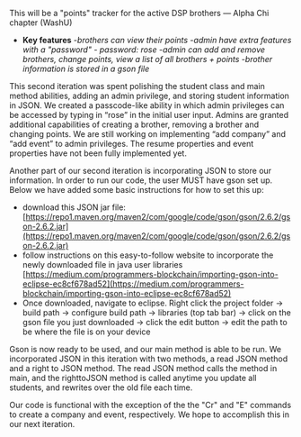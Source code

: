 This will be a "points" tracker for the active DSP brothers — Alpha Chi chapter (WashU)

- **Key features** 
    -*brothers can view their points*
    -*admin have extra features with a "password" - password: rose*
    -*admin can add and remove brothers, change points, view a list of all brothers + points*
    -*brother information is stored in a gson file*
    
    
This second iteration was spent polishing the student class and main method abilities, adding an admin privilege, and storing student information in JSON. We created a passcode-like ability in which admin privileges can be accessed by typing in “rose” in the initial user input. Admins are granted additional capabilities of creating a brother, removing a brother and changing points. We are still working on implementing “add company” and “add event” to admin privileges. The resume properties and event properties have not been fully implemented yet.

Another part of our second iteration is incorporating JSON to store our information. In order to run our code, the user MUST have gson set up. Below we have added some basic instructions for how to set this up:

- download this JSON jar file: [https://repo1.maven.org/maven2/com/google/code/gson/gson/2.6.2/gson-2.6.2.jar](https://repo1.maven.org/maven2/com/google/code/gson/gson/2.6.2/gson-2.6.2.jar)
- follow instructions on this easy-to-follow website to incorporate the newly downloaded file in java user libraries [https://medium.com/programmers-blockchain/importing-gson-into-eclipse-ec8cf678ad52](https://medium.com/programmers-blockchain/importing-gson-into-eclipse-ec8cf678ad52)
- Once downloaded, navigate to eclipse. Right click the project folder → build path → configure build path → libraries (top tab bar) → click on the gson file you just downloaded → click the edit button → edit the path to be where the file is on your device

Gson is now ready to be used, and our main method is able to be run. We incorporated JSON in this iteration with two methods, a read JSON method and a right to JSON method. The read JSON method calls the method in main, and the righttoJSON method is called anytime you update all students, and rewrites over the old file each time.

Our code is functional with the exception of the the "Cr" and "E" commands to create a company and event, respectively. We hope to accomplish this in our next iteration.
